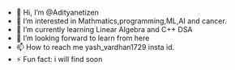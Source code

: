 - 👋 Hi, I’m @Adityanetizen
- 👀 I’m interested in Mathmatics,programming,ML,AI and cancer.
- 🌱 I’m currently learning Linear Algebra and C++ DSA
- 💞️ I’m looking forward to learn from here
- 📫 How to reach me yash_vardhan1729 insta id.
- ⚡ Fun fact: i will find soon

<!---
Adityanetizen/Adityanetizen is a ✨ special ✨ repository because its `README.md` (this file) appears on your GitHub profile.
You can click the Preview link to take a look at your changes.
--->
